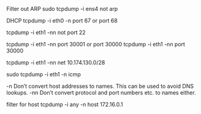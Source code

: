 Filter out ARP
sudo tcpdump -i ens4 not arp

DHCP
tcpdump -i eth0 -n port 67 or port 68


tcpdump -i eth1 -nn not port 22

tcpdump -i eth1 -nn port 30001 or port 30000
tcpdump -i eth1 -nn port 30000

tcpdump -i eth1 -nn net 10.174.130.0/28


sudo tcpdump -i eth1 -n icmp


-n     Don’t convert host addresses to names.  This can be used to avoid DNS lookups.
-nn    Don’t convert protocol and port numbers etc. to names either.

filter for host
tcpdump -i any -n host 172.16.0.1


